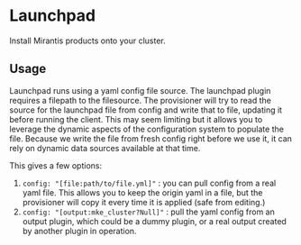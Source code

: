 # Launchpad

Install Mirantis products onto your cluster.

## Usage

Launchpad runs using a yaml config file source.  The launchpad plugin requires
a filepath to the filesource.
The provisioner will try to read the source for the launchpad file from config
and write that to file, updating it before running the client.  This may seem
limiting but it allows you to leverage the dynamic aspects of the configuration
system to populate the file.  Because we write the file from fresh config right
before we use it, it can rely on dynamic data sources available at that time.

This gives a few options:

1. `config: "[file:path/to/file.yml]"` : you can pull config from a real yaml
  file.  This allows you to keep the origin yaml in a file, but the provisioner
  will copy it every time it is applied (safe from editing.)
2. `config: "[output:mke_cluster?Null]"` : pull the yaml config from an output
  plugin, which could be a dummy plugin, or a real output created by another
  plugin in operation.
